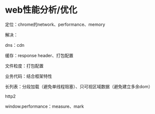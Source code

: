 # web性能分析/优化

定位：chrome的network、performance、memory

解决：

dns：cdn

缓存：response header、打包配置

文件粒度：打包配置

业务代码：结合框架特性

长列表：分段加载（避免单线程阻塞）、只可视区域数据（避免建立多余dom）

http2

window.performance：measure、mark
